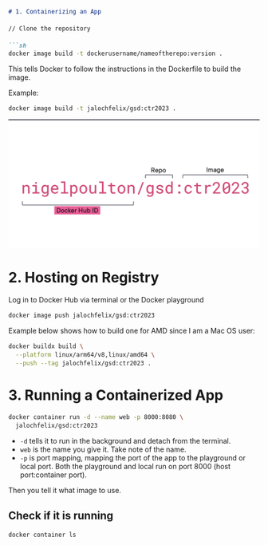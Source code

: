 

```markdown
# 1. Containerizing an App

// Clone the repository

```sh
docker image build -t dockerusername/nameoftherepo:version .
```

This tells Docker to follow the instructions in the Dockerfile to build the image.

Example:

```sh
docker image build -t jalochfelix/gsd:ctr2023 .
```

![alt text](<Screenshot 2024-07-07 at 17.27.25.png>)

# 2. Hosting on Registry

Log in to Docker Hub via terminal or the Docker playground

```sh
docker image push jalochfelix/gsd:ctr2023
```

Example below shows how to build one for AMD since I am a Mac OS user:

```sh
docker buildx build \
  --platform linux/arm64/v8,linux/amd64 \
  --push --tag jalochfelix/gsd:ctr2023 .
```

# 3. Running a Containerized App

```sh
docker container run -d --name web -p 8000:8080 \
  jalochfelix/gsd:ctr2023
```

- `-d` tells it to run in the background and detach from the terminal.
- `web` is the name you give it. Take note of the name.
- `-p` is port mapping, mapping the port of the app to the playground or local port. Both the playground and local run on port 8000 (host port:container port).

Then you tell it what image to use.

## Check if it is running

```sh
docker container ls
```
```

